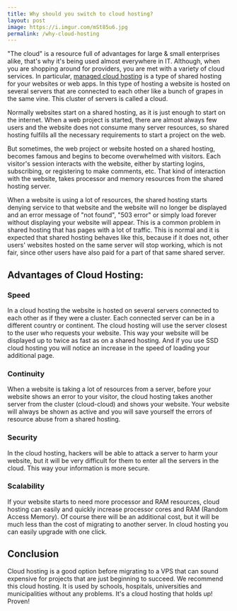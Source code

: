```yaml
---
title: Why should you switch to cloud hosting?
layout: post
image: https://i.imgur.com/mSt85u6.jpg
permalink: /why-cloud-hosting
--- 
```


"The cloud" is a resource full of advantages for large & small enterprises alike, that's why it's being used almost everywhere in IT. Although, when you are shopping around for providers, you are met with a variety of cloud services. In particular, [managed cloud hosting](https://www.temok.com/managed-digitalocean-hosting) is a type of shared hosting for your websites or web apps. In this type of hosting a website is hosted on several servers that are connected to each other like a bunch of grapes in the same vine. This cluster of servers is called a cloud.

Normally websites start on a shared hosting, as it is just enough to start on the internet. When a web project is started, there are almost always few users and the website does not consume many server resources, so shared hosting fulfills all the necessary requirements to start a project on the web.

But sometimes, the web project or website hosted on a shared hosting, becomes famous and begins to become overwhelmed with visitors. Each visitor's session interacts with the website, either by starting logins, subscribing, or registering to make comments, etc. That kind of interaction with the website, takes processor and memory resources from the shared hosting server.

When a website is using a lot of resources, the shared hosting starts denying service to that website and the website will no longer be displayed and an error message of "not found", "503 error" or simply load forever without displaying your website will appear. This is a common problem in shared hosting that has pages with a lot of traffic. This is normal and it is expected that shared hosting behaves like this, because if it does not, other users' websites hosted on the same server will stop working, which is not fair, since other users have also paid for a part of that same shared server.

## Advantages of Cloud Hosting:

### Speed

In a cloud hosting the website is hosted on several servers connected to each other as if they were a cluster. Each connected server can be in a different country or continent. The cloud hosting will use the server closest to the user who requests your website. This way your website will be displayed up to twice as fast as on a shared hosting. And if you use SSD cloud hosting you will notice an increase in the speed of loading your additional page.

### Continuity

When a website is taking a lot of resources from a server, before your website shows an error to your visitor, the cloud hosting takes another server from the cluster (cloud-cloud) and shows your website. Your website will always be shown as active and you will save yourself the errors of resource abuse from a shared hosting.

### Security

In the cloud hosting, hackers will be able to attack a server to harm your website, but it will be very difficult for them to enter all the servers in the cloud. This way your information is more secure.

### Scalability

If your website starts to need more processor and RAM resources, cloud hosting can easily and quickly increase processor cores and RAM (Random Access Memory). Of course there will be an additional cost, but it will be much less than the cost of migrating to another server. In cloud hosting you can easily upgrade with one click.

## Conclusion

Cloud hosting is a good option before migrating to a VPS that can sound expensive for projects that are just beginning to succeed. We recommend this cloud hosting. It is used by schools, hospitals, universities and municipalities without any problems. It's a cloud hosting that holds up! Proven!
